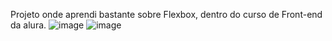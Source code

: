 Projeto onde aprendi bastante sobre Flexbox, dentro do curso de Front-end da alura.
![image](https://user-images.githubusercontent.com/95005787/173197082-b300a15d-1045-4cca-a67b-c81cadc27f34.png)
![image](https://user-images.githubusercontent.com/95005787/173197033-27e2e726-7075-4a50-9727-626a281ba82a.png)
